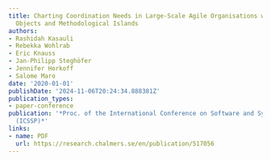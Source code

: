```yaml
---
title: Charting Coordination Needs in Large-Scale Agile Organisations with Boundary
  Objects and Methodological Islands
authors:
- Rashidah Kasauli
- Rebekka Wohlrab
- Eric Knauss
- Jan-Philipp Steghöfer
- Jennifer Horkoff
- Salome Maro
date: '2020-01-01'
publishDate: '2024-11-06T20:24:34.888381Z'
publication_types:
- paper-conference
publication: '*Proc. of the International Conference on Software and System Processes
  (ICSSP)*'
links:
- name: PDF
  url: https://research.chalmers.se/en/publication/517056
---
```

